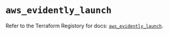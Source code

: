 # `aws_evidently_launch`

Refer to the Terraform Registory for docs: [`aws_evidently_launch`](https://registry.terraform.io/providers/hashicorp/aws/5.16.0/docs/resources/evidently_launch).
